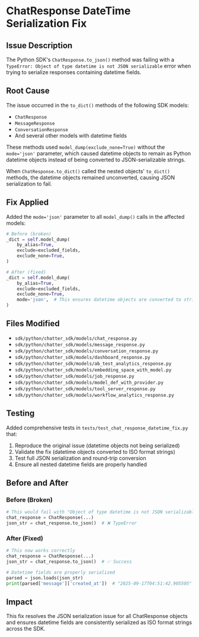 # ChatResponse DateTime Serialization Fix

## Issue Description

The Python SDK's `ChatResponse.to_json()` method was failing with a `TypeError: Object of type datetime is not JSON serializable` error when trying to serialize responses containing datetime fields.

## Root Cause

The issue occurred in the `to_dict()` methods of the following SDK models:
- `ChatResponse`
- `MessageResponse` 
- `ConversationResponse`
- And several other models with datetime fields

These methods used `model_dump(exclude_none=True)` without the `mode='json'` parameter, which caused datetime objects to remain as Python datetime objects instead of being converted to JSON-serializable strings.

When `ChatResponse.to_dict()` called the nested objects' `to_dict()` methods, the datetime objects remained unconverted, causing JSON serialization to fail.

## Fix Applied

Added the `mode='json'` parameter to all `model_dump()` calls in the affected models:

```python
# Before (broken)
_dict = self.model_dump(
    by_alias=True,
    exclude=excluded_fields,
    exclude_none=True,
)

# After (fixed)
_dict = self.model_dump(
    by_alias=True,
    exclude=excluded_fields,
    exclude_none=True,
    mode='json',  # This ensures datetime objects are converted to strings
)
```

## Files Modified

- `sdk/python/chatter_sdk/models/chat_response.py`
- `sdk/python/chatter_sdk/models/message_response.py`
- `sdk/python/chatter_sdk/models/conversation_response.py`
- `sdk/python/chatter_sdk/models/dashboard_response.py`
- `sdk/python/chatter_sdk/models/ab_test_analytics_response.py`
- `sdk/python/chatter_sdk/models/embedding_space_with_model.py`
- `sdk/python/chatter_sdk/models/job_response.py`
- `sdk/python/chatter_sdk/models/model_def_with_provider.py`
- `sdk/python/chatter_sdk/models/tool_server_response.py`
- `sdk/python/chatter_sdk/models/workflow_analytics_response.py`

## Testing

Added comprehensive tests in `tests/test_chat_response_datetime_fix.py` that:

1. Reproduce the original issue (datetime objects not being serialized)
2. Validate the fix (datetime objects converted to ISO format strings)
3. Test full JSON serialization and round-trip conversion
4. Ensure all nested datetime fields are properly handled

## Before and After

### Before (Broken)
```python
# This would fail with "Object of type datetime is not JSON serializable"
chat_response = ChatResponse(...)
json_str = chat_response.to_json()  # ❌ TypeError
```

### After (Fixed)
```python
# This now works correctly
chat_response = ChatResponse(...)
json_str = chat_response.to_json()  # ✅ Success

# Datetime fields are properly serialized
parsed = json.loads(json_str)
print(parsed['message']['created_at'])  # "2025-09-17T04:51:42.905505"
```

## Impact

This fix resolves the JSON serialization issue for all ChatResponse objects and ensures datetime fields are consistently serialized as ISO format strings across the SDK.